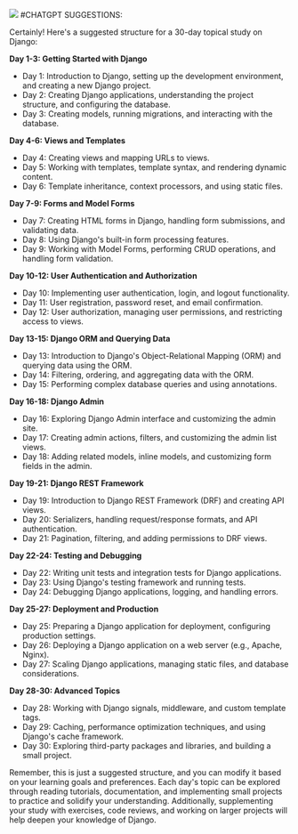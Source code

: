 
![](https://static.djangoproject.com/img/logos/django-logo-negative.1d528e2cb5fb.png)
#CHATGPT SUGGESTIONS:

Certainly! Here's a suggested structure for a 30-day topical study on Django:

**Day 1-3: Getting Started with Django**
- Day 1: Introduction to Django, setting up the development environment, and creating a new Django project.
- Day 2: Creating Django applications, understanding the project structure, and configuring the database.
- Day 3: Creating models, running migrations, and interacting with the database.

**Day 4-6: Views and Templates**
- Day 4: Creating views and mapping URLs to views.
- Day 5: Working with templates, template syntax, and rendering dynamic content.
- Day 6: Template inheritance, context processors, and using static files.

**Day 7-9: Forms and Model Forms**
- Day 7: Creating HTML forms in Django, handling form submissions, and validating data.
- Day 8: Using Django's built-in form processing features.
- Day 9: Working with Model Forms, performing CRUD operations, and handling form validation.

**Day 10-12: User Authentication and Authorization**
- Day 10: Implementing user authentication, login, and logout functionality.
- Day 11: User registration, password reset, and email confirmation.
- Day 12: User authorization, managing user permissions, and restricting access to views.

**Day 13-15: Django ORM and Querying Data**
- Day 13: Introduction to Django's Object-Relational Mapping (ORM) and querying data using the ORM.
- Day 14: Filtering, ordering, and aggregating data with the ORM.
- Day 15: Performing complex database queries and using annotations.

**Day 16-18: Django Admin**
- Day 16: Exploring Django Admin interface and customizing the admin site.
- Day 17: Creating admin actions, filters, and customizing the admin list views.
- Day 18: Adding related models, inline models, and customizing form fields in the admin.

**Day 19-21: Django REST Framework**
- Day 19: Introduction to Django REST Framework (DRF) and creating API views.
- Day 20: Serializers, handling request/response formats, and API authentication.
- Day 21: Pagination, filtering, and adding permissions to DRF views.

**Day 22-24: Testing and Debugging**
- Day 22: Writing unit tests and integration tests for Django applications.
- Day 23: Using Django's testing framework and running tests.
- Day 24: Debugging Django applications, logging, and handling errors.

**Day 25-27: Deployment and Production**
- Day 25: Preparing a Django application for deployment, configuring production settings.
- Day 26: Deploying a Django application on a web server (e.g., Apache, Nginx).
- Day 27: Scaling Django applications, managing static files, and database considerations.

**Day 28-30: Advanced Topics**
- Day 28: Working with Django signals, middleware, and custom template tags.
- Day 29: Caching, performance optimization techniques, and using Django's cache framework.
- Day 30: Exploring third-party packages and libraries, and building a small project.

Remember, this is just a suggested structure, and you can modify it based on your learning goals and preferences. Each day's topic can be explored through reading tutorials, documentation, and implementing small projects to practice and solidify your understanding. Additionally, supplementing your study with exercises, code reviews, and working on larger projects will help deepen your knowledge of Django.	
